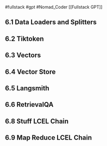 #fullstack #gpt #Nomad_Coder [[Fullstack GPT]]

## 6.1 Data Loaders and Splitters

## 6.2 Tiktoken

## 6.3 Vectors

## 6.4 Vector Store

## 6.5 Langsmith

## 6.6 RetrievalQA

## 6.8 Stuff LCEL Chain

## 6.9 Map Reduce LCEL Chain
